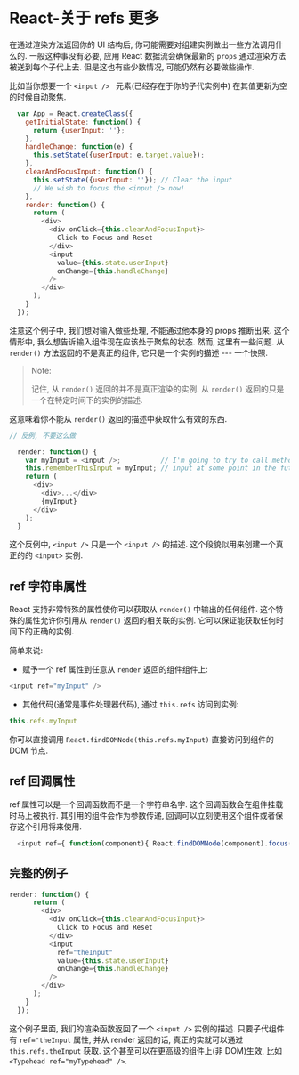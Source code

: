 # React-关于 refs 更多

 在通过渲染方法返回你的 UI 结构后, 你可能需要对组建实例做出一些方法调用什么的. 一般这种事没有必要, 应用 React 数据流会确保最新的 `props` 通过渲染方法被送到每个子代上去. 但是这也有些少数情况, 可能仍然有必要做些操作.
 <!--more-->
 
 比如当你想要一个 `<input /> ` 元素(已经存在于你的子代实例中) 在其值更新为空的时候自动聚焦.
 
```javascript
  var App = React.createClass({
    getInitialState: function() {
      return {userInput: ''};
    },
    handleChange: function(e) {
      this.setState({userInput: e.target.value});
    },
    clearAndFocusInput: function() {
      this.setState({userInput: ''}); // Clear the input
      // We wish to focus the <input /> now!
    },
    render: function() {
      return (
        <div>
          <div onClick={this.clearAndFocusInput}>
            Click to Focus and Reset
          </div>
          <input
            value={this.state.userInput}
            onChange={this.handleChange}
          />
        </div>
      );
    }
  });  
```

注意这个例子中, 我们想对输入做些处理, 不能通过他本身的 props 推断出来. 这个情形中, 我么想告诉输入组件现在应该处于聚焦的状态. 然而, 这里有一些问题. 从 `render()` 方法返回的不是真正的组件, 它只是一个实例的描述 --- 一个快照.

> Note:
> 
> 记住, 从 `render()` 返回的并不是真正渲染的实例. 从 `render()` 返回的只是一个在特定时间下的实例的描述.


这意味着你不能从 `render()` 返回的描述中获取什么有效的东西.

```javascript
// 反例, 不要这么做

  render: function() {
    var myInput = <input />;          // I'm going to try to call methods on this
    this.rememberThisInput = myInput; // input at some point in the future! YAY!
    return (
      <div>
        <div>...</div>
        {myInput}
      </div>
    );
  }
```  

这个反例中, `<input />` 只是一个 `<input />` 的描述. 这个段貌似用来创建一个真正的的 `<input>` 实例.

## ref 字符串属性

React 支持非常特殊的属性使你可以获取从 `render()` 中输出的任何组件. 这个特殊的属性允许你引用从 `render()` 返回的相关联的实例. 它可以保证能获取任何时间下的正确的实例.

简单来说: 
	
- 赋予一个 ref 属性到任意从 `render` 返回的组件组件上:

```javascript
<input ref="myInput" />
```

- 其他代码(通常是事件处理器代码), 通过 `this.refs` 访问到实例:

```javascript
this.refs.myInput
```

你可以直接调用 `React.findDOMNode(this.refs.myInput)` 直接访问到组件的 DOM 节点.

## ref 回调属性

ref 属性可以是一个回调函数而不是一个字符串名字. 这个回调函数会在组件挂载时马上被执行. 其引用的组件会作为参数传递, 回调可以立刻使用这个组件或者保存这个引用将来使用.

```javascript
  <input ref={ function(component){ React.findDOMNode(component).focus();} } />
```

## 完整的例子

```javascript
render: function() {
      return (
        <div>
          <div onClick={this.clearAndFocusInput}>
            Click to Focus and Reset
          </div>
          <input
            ref="theInput"
            value={this.state.userInput}
            onChange={this.handleChange}
          />
        </div>
      );
    }
  });
```

这个例子里面, 我们的渲染函数返回了一个 `<input />` 实例的描述. 只要子代组件有 `ref="theInput` 属性, 并从 render 返回的话, 真正的实就可以通过 `this.refs.theInput` 获取. 这个甚至可以在更高级的组件上(非 DOM)生效, 比如 `<Typehead ref="myTypehead" />`.


